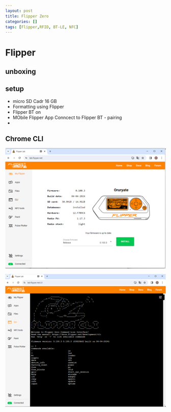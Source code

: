 ```yaml
---
layout: post
title: Flipper Zero 
categories: []
tags: [Flipper,RFID, BT-LE, NFC]
---
```


# Flipper

## unboxing 

## setup 
- micro SD Cadr 16 GB 
- Formatting using Flipper 
- Flipper BT on 
- MObile Flipper App Conncect to Flipper BT - pairing 
-  

## 
## Chrome CLI  

![](../pics/20240414152034_flipper.png)


![](../pics/20240414152354Flipper.png)